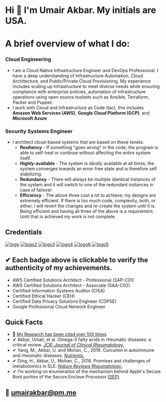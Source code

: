 # Hi 👋 I'm Umair Akbar. My initials are USA.

# A brief overview of what I do:
### Cloud Engineering 
* I am a Cloud Native Infrastructure Engineer and DevOps Professional. I have a deep understanding of Infrastructure Automation, Cloud Architecture, and Public/Private Cloud Provisioning. My experience includes scaling up infrastructure to meet diverse needs while ensuring compliance with enterprise policies, automation of infrastructure operations using open source toolsets such as Ansible, Terraform, Packer and Puppet.
* I work with Cloud and Infrastructure as Code (Iac), this includes **Amazon Web Services (AWS)**, **Google Cloud Platform (GCP)**, and **Microsoft Azure**

### Security Systems Engineer
* I architect cloud-based systems that are based on these tenets: 
   * **Resiliency** - If something "goes wrong" in the code; the program is able to self-heal or continue without affecting the entire system itself.
   * **Highly-available** - The system is *ideally* available at all times; the system converges towards an error-free state and is therefore self stabilizing.
   * **Redundancy** - There will always be multiple identical instances of the system and it will switch to one of the redundant instances in case of failover.
   * **Efficiency** - The above three cost a lot to achieve; my designs are extremely efficient. If there is too much code, complexity, both, or either, I will revert the changes and re-create the system until it is. Being efficient and having all three of the above is a requirement. Until that is achieved my work is not complete.
 
## Credentials
  
[![logo](https://i.imgur.com/BagDNhk.png)](https://www.youracclaim.com/badges/b229b999-dc0f-4ff3-b8d3-f9456664edd2/public_url)
[![logo2](https://i.imgur.com/aim7FpB.png)](https://www.youracclaim.com/badges/54a21319-478b-48f6-a82e-41b610b8cf98/public_url)
[![logo3](https://i.imgur.com/gtYIGoM.png)](https://aspen.eccouncil.org/VerifyBadge?type=certification&a=ZJFpQkZIF+28c8vibHmygrnbK149R/I69YBzzbXuDDA=)
[![logo4](https://i.imgur.com/kdfNfKj.png)](https://www.youracclaim.com/badges/3941f370-35ff-4f61-808f-729acb2d7c8f/public_url)
[![logo6](https://i.imgur.com/WU0SVTl.png)](https://www.credly.com/badges/38ae040e-b0c8-4a3c-a4a8-74dfbaaa3eeb/)
[![logo5](https://i.imgur.com/8afqjb6.png)](https://www.credential.net/612b882c-fbed-449b-8e8f-9293c85afb1d/)

## ✔ Each badge above is clickable to verify the authenticity of my achievements.

* AWS Certified Solutions Architect - Professional (SAP-C01)
* AWS Certified Solutions Architect - Associate (SAA-C02)
* Certified Information Systems Auditor (CISA)
* Certified Ethical Hacker (CEH)
* Certified Data Privacy Solutions Engineer (CDPSE)
* Google Professional Cloud Network Engineer

## Quick Facts
* 🔬 [My Research has been cited over 100 times](https://scholar.google.com/citations?user=aRS4MOUAAAAJ&hl=en&oi=sra).
* ✔ Akbar, Umair, et al. Omega-3 fatty acids in rheumatic diseases: a critical review. [*JCR: Journal of Clinical Rheumatology*.](https://journals.lww.com/jclinrheum/fulltext/2017/09000/Omega_3_Fatty_Acids_in_Rheumatic_Diseases__A.6.aspx)
* ✔ Yang, M., Akbar, U. and Mohan, C., 2019. Curcumin in autoimmune and rheumatic diseases. [*Nutrients*.](https://www.mdpi.com/2072-6643/11/5/1004)
* ✔ Ding, H., Akbar, U., Mohan, C., 2016. Promises and challenges of metabolomics in SLE. [*Nature Reviews Rheumatology*.](https://www.nature.com/articles/nrrheum.2016.163)
* ✔ I’m working on enumeration of the mechanism behind Apple's Secure Boot portion of the Secure Enclave Processor [(SEP)](https://support.apple.com/guide/security/secure-enclave-overview-sec59b0b31ff/web).

## 📩 umairakbar@pm.me

